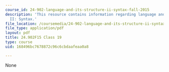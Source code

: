```yaml
---
course_id: 24-902-language-and-its-structure-ii-syntax-fall-2015
description: 'This resource contains information regarding language and its structure
  II: Syntax.'
file_location: /coursemedia/24-902-language-and-its-structure-ii-syntax-fall-2015/168496bc7678872c96c6cbdaafeaa0a8_MIT24_902F15_Class19.pdf
file_type: application/pdf
layout: pdf
title: 24.902F15 Class 19
type: course
uid: 168496bc7678872c96c6cbdaafeaa0a8

---
```

None